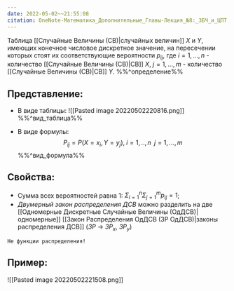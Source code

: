 ```yaml
---
date: 2022-05-02~~21:55:08
citation: OneNote-Математика_Дополнительные_Главы-Лекция_№8:_ЗБЧ_и_ЦПТ
---
```

Таблица [[Случайные Величины (СВ)|случайных величин]] $X$ и $Y$, имеющих конечное числовое дискретное значение, на пересечении которых стоят их соответствующие вероятности $p_{ij}$, где $i = 1,...,n$ - количество [[Случайные Величины (СВ)|СВ]] $X$, $j = 1,...,m$ - количество [[Случайные Величины (СВ)|СВ]] $Y$.
%%^определение%%

## Представление:
- В виде таблицы:
![[Pasted image 20220502220816.png]]
%%^вид_таблица%%

- В виде формулы:
$$P_{ij} = P(X = x_i, Y = y_j),\;i=1,..,n\;\;j=1,...,m$$
%%^вид_формула%%

## Свойства:
- Сумма всех вероятностей равна $1$: $\Sigma^n_{i=1}{\Sigma^m_{j=1}{p_{ij}}} = 1$;
- *Двумерный закон распределения ДСВ* можно разделить на две [[Одномерные Дискретные Случайные Величины (ОдДСВ)|одномерные]] [[Закон Распределения ОдДСВ (ЗР ОдДСВ)|законы распределения ДСВ]] ($ЗР$ $\rightarrow$ $ЗР_x$, $ЗР_y$)
```ad-important
Не функции распределения!
```

## Пример:
![[Pasted image 20220502221508.png]]
